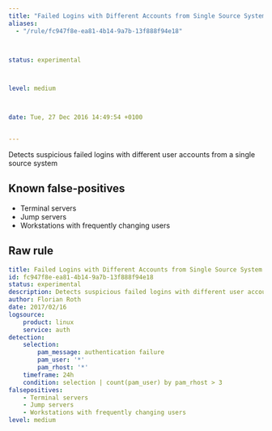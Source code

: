 ```yaml
---
title: "Failed Logins with Different Accounts from Single Source System"
aliases:
  - "/rule/fc947f8e-ea81-4b14-9a7b-13f888f94e18"



status: experimental



level: medium



date: Tue, 27 Dec 2016 14:49:54 +0100


---
```


Detects suspicious failed logins with different user accounts from a single source system

<!--more-->


## Known false-positives

* Terminal servers
* Jump servers
* Workstations with frequently changing users




## Raw rule
```yaml
title: Failed Logins with Different Accounts from Single Source System
id: fc947f8e-ea81-4b14-9a7b-13f888f94e18
status: experimental
description: Detects suspicious failed logins with different user accounts from a single source system
author: Florian Roth
date: 2017/02/16
logsource:
    product: linux
    service: auth
detection:
    selection:
        pam_message: authentication failure
        pam_user: '*'
        pam_rhost: '*'
    timeframe: 24h
    condition: selection | count(pam_user) by pam_rhost > 3
falsepositives:
    - Terminal servers
    - Jump servers
    - Workstations with frequently changing users
level: medium

```
